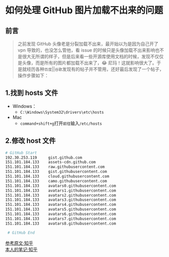 <!--
 * @Description: 博客分享文件
 * @Author: xiehuaqiang
 * @FilePath: /kaka-blog/src/docs/kaka/git/git-hub-img-broken.md
 * @Date: 2021-06-10 15:46:19
 * @LastEditTime: 2021-06-17 19:11:51
-->

# 如何处理 GitHub 图片加载不出来的问题

## 前言

> 之前发现 GitHub 头像老是分裂加载不出来，最开始以为是因为自己开了 vpn 导致的，也没怎么管他，看 issue 的时候只是头像加载不出来影响也不是很大无所谓的样子，但是后来看一些开源库使用文档的时候，发现不仅仅是头像，而是所有的图片都加载不出来了，😂 尼玛！这就影响很大了。于是就经历各种`百度`||`谷歌`发现有的帖子并不管用，还好最后发现了一个帖子，操作步骤如下：

## 1.找到 hosts 文件

- Windows：
  - `C:\Windows\System32\drivers\etc\hosts`
- Mac
  - `command+shift+g`打开`前往`输入`/etc/hosts`

## 2.修改 host 文件

```bash
# GitHub Start
192.30.253.119     gist.github.com
151.101.184.133    assets-cdn.github.com
151.101.184.133    raw.githubusercontent.com
151.101.184.133    gist.githubusercontent.com
151.101.184.133    cloud.githubusercontent.com
151.101.184.133    camo.githubusercontent.com
151.101.184.133    avatars0.githubusercontent.com
151.101.184.133    avatars1.githubusercontent.com
151.101.184.133    avatars2.githubusercontent.com
151.101.184.133    avatars3.githubusercontent.com
151.101.184.133    avatars4.githubusercontent.com
151.101.184.133    avatars5.githubusercontent.com
151.101.184.133    avatars6.githubusercontent.com
151.101.184.133    avatars7.githubusercontent.com
151.101.184.133    avatars8.githubusercontent.com

 # GitHub End
```

[参考原文·知乎](https://zhuanlan.zhihu.com/p/107196957)  
[本人的笔记·知乎](https://zhuanlan.zhihu.com/p/336910194)